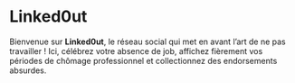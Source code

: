 # Linked0ut
Bienvenue sur **Linked0ut**, le réseau social qui met en avant l’art de ne pas travailler !   Ici, célébrez votre absence de job, affichez fièrement vos périodes de chômage professionnel et collectionnez des endorsements absurdes.

